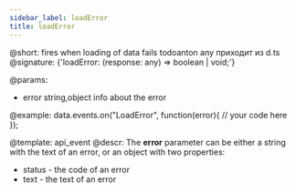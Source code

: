 ```yaml
---
sidebar_label: loadError
title: loadError
---          
```


@short: fires when loading of data fails
todoanton any приходит из d.ts
@signature: {'loadError: (response: any) => boolean | void;'}
	
@params:
- error			string,object		info about the error

@example:
data.events.on("LoadError", function(error){
	// your code here
});


@template:	api_event
@descr:
The **error** parameter can be either a string with the text of an error, or an object with two properties:

- status - the code of an error
- text - the text of an error
	